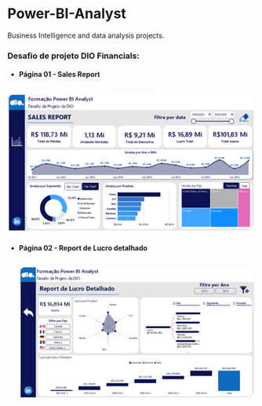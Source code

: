 # Power-BI-Analyst
Business Intelligence and data analysis projects.

### Desafio de projeto DIO Financials:

* #### Página 01 - Sales Report
  
![Relatorio_Financials](https://github.com/Wandersen99/Power-BI-Analyst/blob/main/Desafio%20de%20Projeto/report_sales.png)
-
* #### Página 02 - Report de Lucro detalhado
  
  ![Relatorio Financials](https://github.com/Wandersen99/Power-BI-Analyst/blob/main/Desafio%20de%20Projeto/Pagina_Report_Lucro.png)
  -
